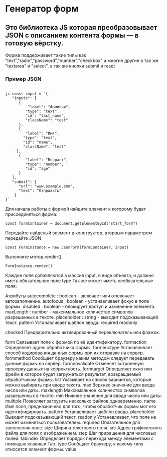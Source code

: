 # Генератор форм

## Это библиотека JS которая  преобразовывает JSON с описанием контента формы — в готовую вёрстку.

Форма поддерживает такие типы как "text","radio","password","number","checkbox" и многие другие а так же "textarea" и  "select", 
а так же кнопки submit и reset
      
### Пример JSON 

```

js const input = `{
   "inputs": [
      {
          "label": "Фамилия",
         "type": "text",
         "id": "last_name",
         "className": "test"
      },
      {
         "label": "Имя",
        "type": "text",
        "id": "name",
        "className": "test"
     },
      {
         "label": "Возраст",
         "type": "number",
         "id": "age"
      }
   ],
   "submit": {
      "url": "www.example.com",
      "text": "Отправить"
    }
}`

```
Для начала работы с формой найдите элемент к которому будет присоединяться форма:

``` const formContainer = document.getElementById("start_form") ```

Передайте найденый элемент в конструктор, второым параметром передайте JSON

``` const FormInstance = new JsonForm(formContainer, input) ```

Выполните метод render(), 

```FormInstance.render()```

Каждое поле добавляются в массив input, в виде объекта, и должно иметь обязательное поле type
Так же может иметь необязательные поля:

Атрибуты
autocomplete : boolean - включает или отключает автозаполнение.
autofocus : boolean - устанавливает фокус в поле формы.
disabled : boolean - блокирует доступ и изменение элемента.
maxLength : number - максимальное количество символов разрешенных в тексте.
placeholder : string - выводит подсказывающий текст.
pattern Устанавливает шаблон ввода.
required 
readonly

checked
    Предварительно активированный переключатель или флажок. 

form
    Связывает поле с формой по её идентификатору.
formaction
    Определяет адрес обработчика формы.
formenctype
    Устанавливает способ кодирования данных формы при их отправке на сервер.
formmethod
    Сообщает браузеру каким методом следует передавать данные формы на сервер.
formnovalidate
    Отменяет встроенную проверку данных на корректность.
formtarget
    Определяет окно или фрейм в которое будет загружаться результат, возвращаемый обработчиком формы.
list
    Указывает на список вариантов, которые можно выбирать при вводе текста.
max
    Верхнее значение для ввода числа или даты.
maxlength
    Максимальное количество символов разрешенных в тексте.
min
    Нижнее значение для ввода числа или даты.
multiple
    Позволяет загрузить несколько файлов одновременно.
name
    Имя поля, предназначено для того, чтобы обработчик формы мог его идентифицировать.
pattern
    Устанавливает шаблон ввода.
placeholder
    Выводит подсказывающий текст.
readonly
    Устанавливает, что поле не может изменяться пользователем.
required
    Обязательное для заполнения поле.
size
    Ширина текстового поля.
src
    Адрес графического файла для поля с изображением.
step
    Шаг приращения для числовых полей.
tabindex
    Определяет порядок перехода между элементами с помощью клавиши Tab.
type
    Сообщает браузеру, к какому типу относится элемент формы.
value






